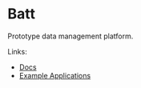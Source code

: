 Batt
====
Prototype data management platform.

Links:

* [Docs](docs)
* [Example Applications](examples)
